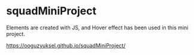 # squadMiniProject
Elements are created with JS, and Hover effect has been used in this mini project.


https://ooguzyuksel.github.io/squadMiniProject/
